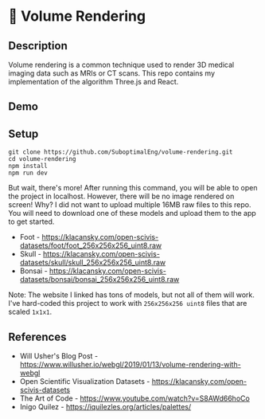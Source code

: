 # 🌊 Volume Rendering

## Description

Volume rendering is a common technique used to render 3D medical imaging data such as MRIs or CT scans. This repo contains my implementation of the algorithm Three.js and React.

## Demo

## Setup

```
git clone https://github.com/SuboptimalEng/volume-rendering.git
cd volume-rendering
npm install
npm run dev
```

But wait, there's more! After running this command, you will be able to open the project in localhost. However, there will be no image rendered on screen! Why? I did not want to upload multiple 16MB raw files to this repo. You will need to download one of these models and upload them to the app to get started.

- Foot - https://klacansky.com/open-scivis-datasets/foot/foot_256x256x256_uint8.raw
- Skull - https://klacansky.com/open-scivis-datasets/skull/skull_256x256x256_uint8.raw
- Bonsai - https://klacansky.com/open-scivis-datasets/bonsai/bonsai_256x256x256_uint8.raw

Note: The website I linked has tons of models, but not all of them will work. I've hard-coded this project to work with `256x256x256 uint8` files that are scaled `1x1x1`.

## References

- Will Usher's Blog Post - https://www.willusher.io/webgl/2019/01/13/volume-rendering-with-webgl
- Open Scientific Visualization Datasets - https://klacansky.com/open-scivis-datasets
- The Art of Code - https://www.youtube.com/watch?v=S8AWd66hoCo
- Inigo Quilez - https://iquilezles.org/articles/palettes/
